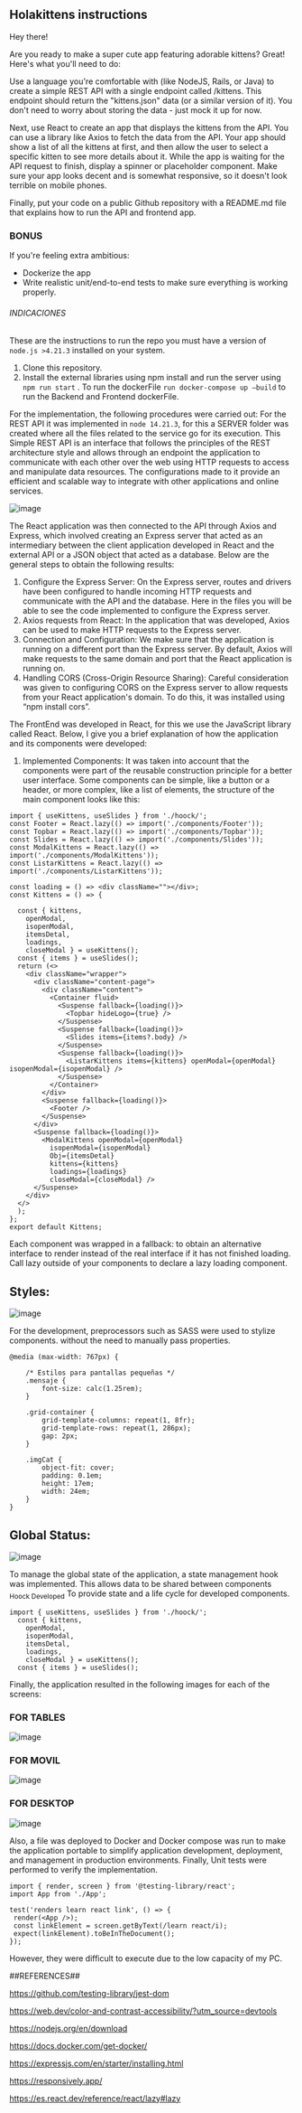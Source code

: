 ## Holakittens instructions

Hey there!

Are you ready to make a super cute app featuring adorable kittens? Great! Here's what you'll need to do:

Use a language you're comfortable with (like NodeJS, Rails, or Java) to create a simple REST API with a single endpoint called /kittens. This endpoint should return the "kittens.json" data (or a similar version of it). You don't need to worry about storing the data - just mock it up for now.

Next, use React to create an app that displays the kittens from the API. You can use a library like Axios to fetch the data from the API. Your app should show a list of all the kittens at first, and then allow the user to select a specific kitten to see more details about it. While the app is waiting for the API request to finish, display a spinner or placeholder component. Make sure your app looks decent and is somewhat responsive, so it doesn't look terrible on mobile phones.

Finally, put your code on a public Github repository with a README.md file that explains how to run the API and frontend app.

### BONUS
If you're feeling extra ambitious:
-   Dockerize the app
-   Write realistic unit/end-to-end tests to make sure everything is working properly.

######  INDICACIONES  ###
These are the instructions to run the repo you must have a version of `node.js >4.21.3`  installed on your system.
1. Clone this repository.
2. Install the external libraries using npm install and run the server using `npm run start` .
To run the dockerFile `run docker-compose up –build`  to run the Backend and Frontend dockerFile.

For the implementation, the following procedures were carried out: For the REST API it was implemented in `node 14.21.3`, for this a SERVER folder was created where all the files related to the service go for its execution. This Simple REST API is an interface that follows the principles of the REST architecture style and allows through an endpoint the application to communicate with each other over the web using HTTP requests to access and manipulate data resources. The configurations made to it provide an efficient and scalable way to integrate with other applications and online services.

![image](https://github.com/hepintoAvila/FrontendDevHolafly/assets/142340366/5954b17f-6c73-4897-854b-fcc21f729923)

 The React application was then connected to the API through Axios and Express, which involved creating an Express server that acted as an intermediary between the client application developed in React and the external API or a JSON object that acted as a database. Below are the general steps to obtain the following results:
1.	Configure the Express Server: On the Express server, routes and drivers have been configured to handle incoming HTTP requests and communicate with the API and the database. Here in the files you will be able to see the code implemented to configure the Express server.
2.	Axios requests from React: In the application that was developed, Axios can be used to make HTTP requests to the Express server.
3.	Connection and Configuration: We make sure that the application is running on a different port than the Express server. By default, Axios will make requests to the same domain and port that the React application is running on.
4.	Handling CORS (Cross-Origin Resource Sharing): Careful consideration was given to configuring CORS on the Express server to allow requests from your React application's domain. To do this, it was installed using “npm install cors”.

The FrontEnd was developed in React, for this we use the JavaScript library called React. Below, I give you a brief explanation of how the application and its components were developed:

1. Implemented Components:
It was taken into account that the components were part of the reusable construction principle for a better user interface. Some components can be simple, like a button or a header, or more complex, like a list of elements, the structure of the main component looks like this:

```react
import { useKittens, useSlides } from './hoock/';
const Footer = React.lazy(() => import('./components/Footer'));
const Topbar = React.lazy(() => import('./components/Topbar'));
const Slides = React.lazy(() => import('./components/Slides'));
const ModalKittens = React.lazy(() => import('./components/ModalKittens'));
const ListarKittens = React.lazy(() => import('./components/ListarKittens'));

const loading = () => <div className=""></div>;
const Kittens = () => {

  const { kittens,
    openModal,
    isopenModal,
    itemsDetal,
    loadings,
    closeModal } = useKittens();
  const { items } = useSlides();
  return (<>
    <div className="wrapper">
      <div className="content-page">
        <div className="content">
          <Container fluid>
            <Suspense fallback={loading()}>
              <Topbar hideLogo={true} />
            </Suspense>
            <Suspense fallback={loading()}>
              <Slides items={items?.body} />
            </Suspense>
            <Suspense fallback={loading()}>
              <ListarKittens items={kittens} openModal={openModal} isopenModal={isopenModal} />
            </Suspense>
          </Container>
        </div>
        <Suspense fallback={loading()}>
          <Footer />
        </Suspense>
      </div>
      <Suspense fallback={loading()}>
        <ModalKittens openModal={openModal}
          isopenModal={isopenModal}
          Obj={itemsDetal}
          kittens={kittens}
          loadings={loadings}
          closeModal={closeModal} />
      </Suspense>
    </div>
  </>
  );
};
export default Kittens;
```
Each component was wrapped in a fallback: to obtain an alternative interface to render instead of the real interface if it has not finished loading. Call lazy outside of your components to declare a lazy loading component.

## Styles:

![image](https://github.com/hepintoAvila/FrontendDevHolafly/assets/142340366/c882721c-9746-42e0-b0c0-7439a8482145)

For the development, preprocessors such as SASS were used to stylize components.
without the need to manually pass properties.
```
@media (max-width: 767px) {

    /* Estilos para pantallas pequeñas */
    .mensaje {
        font-size: calc(1.25rem);
    }

    .grid-container {
        grid-template-columns: repeat(1, 8fr);
        grid-template-rows: repeat(1, 286px);
        gap: 2px;
    }

    .imgCat {
        object-fit: cover;
        padding: 0.1em;
        height: 17em;
        width: 24em;
    }
}
```
## Global Status:

![image](https://github.com/hepintoAvila/FrontendDevHolafly/assets/142340366/5cbca5fe-854d-4aac-aaa0-770001db00da)

To manage the global state of the application, a state management hook was implemented. This allows data to be shared between components 
<sub> Hoock Developed</sub>
To provide state and a life cycle for developed components.
```
import { useKittens, useSlides } from './hoock/';
  const { kittens,
    openModal,
    isopenModal,
    itemsDetal,
    loadings,
    closeModal } = useKittens();
  const { items } = useSlides();
 ```

Finally, the application resulted in the following images for each of the screens:

### FOR TABLES
![image](https://github.com/hepintoAvila/FrontendDevHolafly/assets/142340366/aba1c332-b359-4d86-892a-bf4f528c16d6)

### FOR MOVIL
![image](https://github.com/hepintoAvila/FrontendDevHolafly/assets/142340366/0f7974e0-33e6-4811-8374-6db0cb3d42e6)

### FOR DESKTOP
![image](https://github.com/hepintoAvila/FrontendDevHolafly/assets/142340366/4020516a-be5f-435d-a137-52db5a396fae)

Also, a file was deployed to Docker and Docker compose was run to make the application portable to simplify application development, deployment, and management in production environments.
Finally, Unit tests were performed to verify the implementation.
 ```
import { render, screen } from '@testing-library/react';
import App from './App';

test('renders learn react link', () => {
  render(<App />);
  const linkElement = screen.getByText(/learn react/i);
  expect(linkElement).toBeInTheDocument();
});
 ```
However, they were difficult to execute due to the low capacity of my PC.

##REFERENCES##

https://github.com/testing-library/jest-dom

https://web.dev/color-and-contrast-accessibility/?utm_source=devtools

https://nodejs.org/en/download

https://docs.docker.com/get-docker/

https://expressjs.com/en/starter/installing.html

https://responsively.app/

https://es.react.dev/reference/react/lazy#lazy




